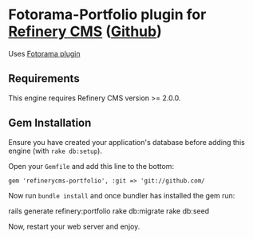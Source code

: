 # Fotorama-Portfolio plugin for [Refinery CMS](http://www.refinerycms.com) ([Github](http://github.com/))

Uses [Fotorama plugin](http://fotorama.io/)

## Requirements

This engine requires Refinery CMS version >= 2.0.0.

## Gem Installation

Ensure you have created your application's database before adding this engine (with ``rake db:setup``).

Open your ``Gemfile`` and add this line to the bottom:

    gem 'refinerycms-portfolio', :git => 'git://github.com/
    
Now run ``bundle install`` and once bundler has installed the gem run:

rails generate refinery:portfolio
rake db:migrate
rake db:seed

Now, restart your web server and enjoy.
